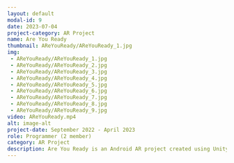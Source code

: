 ```yaml
---
layout: default
modal-id: 9
date: 2023-07-04
project-category: AR Project
name: Are You Ready
thumbnail: AReYouReady/AReYouReady_1.jpg
img: 
 - AReYouReady/AReYouReady_1.jpg
 - AReYouReady/AReYouReady_2.jpg
 - AReYouReady/AReYouReady_3.jpg
 - AReYouReady/AReYouReady_4.jpg
 - AReYouReady/AReYouReady_5.jpg
 - AReYouReady/AReYouReady_6.jpg
 - AReYouReady/AReYouReady_7.jpg
 - AReYouReady/AReYouReady_8.jpg
 - AReYouReady/AReYouReady_9.jpg
video: AReYouReady.mp4
alt: image-alt
project-date: September 2022 - April 2023
role: Programmer (2 member)
category: AR Project
description: Are You Ready is an Android AR project created using Unity. This project includes three types of simulations. <br> - A bowling simulation using GPS <br> - An AR business card using image tracking <br> - A color-changing game using Photon Networking <br> This project was built with C# and implemented using Unity engine, AR Foundation, and photon. This project is a two-person team project, and I created a feature that allows users to find the ideal plane, place objects, and change the size and location of objects. In addition, I take users's location and allow users to spawn the appropriate objects that correspond to location. Additionally, my team used Photon to synchronize the location and properties of objects and planes between users so that the game can proceed. <br> This is the first AR project that I conducted to study and utilize new technologies. It was a two-person project, but we were able to create various simulations using Image tracking and Photon beyond simple AR projects to utilize various technologies. I had a lot of problems because it was my first time learning AR, and I even do not have a lot of data, but I was able to develop my problem-solving skills by trying to solve problems with my team members.
---
```

